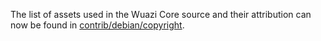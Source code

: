The list of assets used in the Wuazi Core source and their attribution can now be found in [contrib/debian/copyright](../contrib/debian/copyright).
